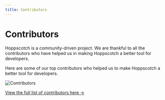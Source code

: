 ```yaml
---
title: Contributors
---
```


# Contributors

Hoppscotch is a community-driven project. We are thankful to all the contributors who have helped us in making Hoppscotch a better tool for developers.

Here are some of our top contributors who helped us to make Hoppscotch a better tool for developers.

![Contributors](https://contrib.rocks/image?repo=hoppscotch/hoppscotch)

[View the full list of contributors here →](https://github.com/hoppscotch/hoppscotch/graphs/contributors)
